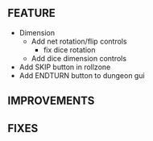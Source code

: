 ## FEATURE
- Dimension
    - Add net rotation/flip controls
        - fix dice rotation
    - Add dice dimension controls
- Add SKIP button in rollzone
- Add ENDTURN button to dungeon gui

## IMPROVEMENTS

## FIXES
